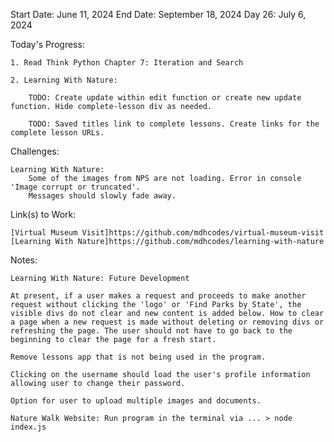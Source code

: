 Start Date: June 11, 2024
End Date: September 18, 2024
Day 26: July 6, 2024

Today's Progress:

    1. Read Think Python Chapter 7: Iteration and Search
    
    2. Learning With Nature:
        
        TODO: Create update within edit function or create new update function. Hide complete-lesson div as needed.

        TODO: Saved titles link to complete lessons. Create links for the complete lesson URLs.

Challenges:

    Learning With Nature: 
        Some of the images from NPS are not loading. Error in console 'Image corrupt or truncated'.
        Messages should slowly fade away.    

Link(s) to Work:

    [Virtual Museum Visit]https://github.com/mdhcodes/virtual-museum-visit    
    [Learning With Nature]https://github.com/mdhcodes/learning-with-nature  

Notes:

    Learning With Nature: Future Development     

    At present, if a user makes a request and proceeds to make another request without clicking the 'logo' or 'Find Parks by State', the visible divs do not clear and new content is added below. How to clear a page when a new request is made without deleting or removing divs or refreshing the page. The user should not have to go back to the beginning to clear the page for a fresh start. 

    Remove lessons app that is not being used in the program.

    Clicking on the username should load the user's profile information allowing user to change their password.

    Option for user to upload multiple images and documents.

    Nature Walk Website: Run program in the terminal via ... > node index.js